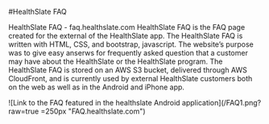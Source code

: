 #HealthSlate FAQ

HealthSlate FAQ -  faq.healthslate.com
HealthSlate FAQ is the FAQ page created for the external of the HealthSlate app. The HealthSlate FAQ is written with HTML, CSS, and bootstrap, javascript. The website’s purpose was to give easy anserws for frequently asked question that a customer may have about the HealthSlate or the HealthSlate program. 
The HealthSlate FAQ is stored on an AWS S3 bucket, delivered through AWS CloudFront, and is currently used by external HealthSlate customers both on the web as well as in the Android and iPhone app. 

![Link to the FAQ featured in the healthslate Android application](/FAQ1.png?raw=true =250px "FAQ.healthslate.com")


